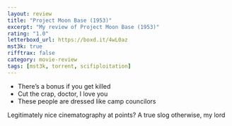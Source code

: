```yaml
---
layout: review
title: "Project Moon Base (1953)"
excerpt: "My review of Project Moon Base (1953)"
rating: "1.0"
letterboxd_url: https://boxd.it/4wL0az
mst3k: true
rifftrax: false
category: movie-review
tags: [mst3k, torrent, scifiploitation]
---
```


- There’s a bonus if you get killed
- Cut the crap, doctor, I love you
- These people are dressed like camp councilors

Legitimately nice cinematography at points? A true slog otherwise, my lord
